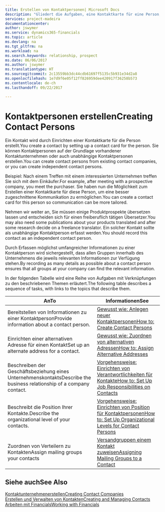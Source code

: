 ```yaml
---
title: Erstellen von Kontaktpersonen| Microsoft Docs
description: "Gliedert die Aufgaben, eine Kontaktkarte für eine Person, z. B. einen Interessenten oder einen Lieferanten zu erstellen und hilft, die Beziehung zu definieren und Kommunikationen anzupassen."
services: project-madeira
documentationcenter: 
author: jswymer
ms.service: dynamics365-financials
ms.topic: article
ms.devlang: na
ms.tgt_pltfrm: na
ms.workload: na
ms.search.keywords: relationship, prospect
ms.date: 06/06/2017
ms.author: jswymer
ms.translationtype: HT
ms.sourcegitcommit: 2c13559bb3dc44cdb61697f5135c5b931e34d2a8
ms.openlocfilehash: 1e7d9f6e05f12ff826959dee420917f36258b573
ms.contentlocale: de-ch
ms.lasthandoff: 09/22/2017

---
```

# <a name="creating-contact-persons"></a><span data-ttu-id="57fbc-103">Kontaktpersonen erstellen</span><span class="sxs-lookup"><span data-stu-id="57fbc-103">Creating Contact Persons</span></span>
<span data-ttu-id="57fbc-104">Ein Kontakt wird durch Einrichten einer Kontaktkarte für die Person erstellt.</span><span class="sxs-lookup"><span data-stu-id="57fbc-104">You create a contact by setting up a contact card for the person.</span></span> <span data-ttu-id="57fbc-105">Sie können Kontaktpersonen auf der Grundlage vorhandener Kontaktunternehmen oder auch unabhängige Kontaktpersonen erstellen.</span><span class="sxs-lookup"><span data-stu-id="57fbc-105">You can create contact persons from existing contact companies, or you can create independent contact persons.</span></span>

<span data-ttu-id="57fbc-106">Beispiel: Nach einem Treffen mit einem interessierten Unternehmen treffen Sie sich mit dem Einkäufer.</span><span class="sxs-lookup"><span data-stu-id="57fbc-106">For example, after meeting with a prospective company, you meet the purchaser.</span></span> <span data-ttu-id="57fbc-107">Sie haben nun die Möglichkeit zum Erstellen einer Kontaktkarte für diese Person, um eine besser zugeschnittene Kommunikation zu ermöglichen.</span><span class="sxs-lookup"><span data-stu-id="57fbc-107">You can create a contact card for this person so communication can be more tailored.</span></span>

<span data-ttu-id="57fbc-108">Nehmen wir weiter an, Sie müssen einige Produktprospekte übersetzen lassen und entscheiden sich für einen freiberuflich tätigen Übersetzer.</span><span class="sxs-lookup"><span data-stu-id="57fbc-108">You may also need some publications about your products translated and after some research decide on a freelance translator.</span></span> <span data-ttu-id="57fbc-109">Ein solcher Kontakt sollte als unabhängige Kontaktperson erfasst werden.</span><span class="sxs-lookup"><span data-stu-id="57fbc-109">You should record this contact as an independent contact person.</span></span>

<span data-ttu-id="57fbc-110">Durch Erfassen möglichst umfangreicher Informationen zu einer Kontaktperson wird sichergestellt, dass allen Gruppen innerhalb des Unternehmens die jeweils relevanten Informationen zur Verfügung stehen.</span><span class="sxs-lookup"><span data-stu-id="57fbc-110">By recording as many details as possible about a contact person ensures that all groups at your company can find the relevant information.</span></span>

<span data-ttu-id="57fbc-111">In der folgenden Tabelle wird eine Reihe von Aufgaben mit Verknüpfungen zu den beschriebenen Themen erläutert.</span><span class="sxs-lookup"><span data-stu-id="57fbc-111">The following table describes a sequence of tasks, with links to the topics that describe them.</span></span> 

| <span data-ttu-id="57fbc-112">An</span><span class="sxs-lookup"><span data-stu-id="57fbc-112">To</span></span> | <span data-ttu-id="57fbc-113">Informationen</span><span class="sxs-lookup"><span data-stu-id="57fbc-113">See</span></span> |
| --- | --- |
| <span data-ttu-id="57fbc-114">Bereitstellen von Informationen zu einer Kontaktperson</span><span class="sxs-lookup"><span data-stu-id="57fbc-114">Provide information about a contact person.</span></span> |[<span data-ttu-id="57fbc-115">Gewusst wie: Anlegen neuer Kontaktpersonen</span><span class="sxs-lookup"><span data-stu-id="57fbc-115">How to: Create Contact Persons</span></span>](marketing-how-create-contact-persons.md) |
| <span data-ttu-id="57fbc-116">Einrichten einer alternativen Adresse für einen Kontakt</span><span class="sxs-lookup"><span data-stu-id="57fbc-116">Set up an alternate address for a contact.</span></span> |[<span data-ttu-id="57fbc-117">Gewusst wie: Zuordnen von alternativen Adressen</span><span class="sxs-lookup"><span data-stu-id="57fbc-117">How to: Assign Alternative Addresses</span></span>](marketing-how-assign-alternate-address.md) |
| <span data-ttu-id="57fbc-118">Beschreiben der Geschäftsbeziehung eines Unternehmenskontakts</span><span class="sxs-lookup"><span data-stu-id="57fbc-118">Describe the business relationship of a company contact.</span></span> |[<span data-ttu-id="57fbc-119">Vorgehensweise: Einrichten von Verantwortlichkeiten für Kontakte</span><span class="sxs-lookup"><span data-stu-id="57fbc-119">How to: Set Up Job Responsibilities on Contacts</span></span>](marketing-job-responsibilities.md) |
| <span data-ttu-id="57fbc-120">Beschreibt die Position Ihrer Kontakte.</span><span class="sxs-lookup"><span data-stu-id="57fbc-120">Describe the organizational level of your contacts.</span></span> |[<span data-ttu-id="57fbc-121">Vorgehensweise: Einrichten von Position für Kontaktpersonen</span><span class="sxs-lookup"><span data-stu-id="57fbc-121">How to: Set Up Organizational Levels for Contact Persons</span></span>](marketing-organizational-levels.md) |
| <span data-ttu-id="57fbc-122">Zuordnen von Verteilern zu Kontakten</span><span class="sxs-lookup"><span data-stu-id="57fbc-122">Assign mailing groups your contacts</span></span> |[<span data-ttu-id="57fbc-123">Versandgruppen einem Kontakt zuweisen</span><span class="sxs-lookup"><span data-stu-id="57fbc-123">Assigning Mailing Groups to a Contact</span></span>](marketing-mailing-groups.md) |

## <a name="see-also"></a><span data-ttu-id="57fbc-124">Siehe auch</span><span class="sxs-lookup"><span data-stu-id="57fbc-124">See Also</span></span>
[<span data-ttu-id="57fbc-125">Kontaktunternehmenerstellen</span><span class="sxs-lookup"><span data-stu-id="57fbc-125">Creating Contact Companies</span></span>](marketing-create-contact-companies.md)  
[<span data-ttu-id="57fbc-126">Erstellen und Verwalten von Kontakten</span><span class="sxs-lookup"><span data-stu-id="57fbc-126">Creating and Managing Contacts</span></span>]()  
[<span data-ttu-id="57fbc-127">Arbeiten mit Financials</span><span class="sxs-lookup"><span data-stu-id="57fbc-127">Working with Financials</span></span>](ui-work-product.md)

